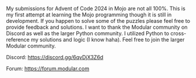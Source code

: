 My submissions for Advent of Code 2024 in Mojo are not all 100%. This is my first attempt at learning the Mojo programming though it is still in development. If you happen to solve some of the puzzles please feel free to provide feedback and solutions. I want to thank the Modular community on Discord as well as the larger Python community. I utilized Python to cross-reference my solutions and logic (I know haha). Feel free to join the larger Modular community.

Discord: https://discord.gg/6qvDjX3Z6d

Forum: https://forum.modular.com
